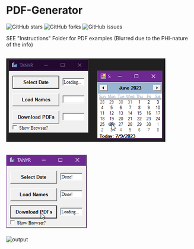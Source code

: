 # PDF-Generator

![GitHub stars](https://img.shields.io/github/stars/Connor9994/PDF-Generator?style=social) ![GitHub forks](https://img.shields.io/github/forks/Connor9994/PDF-Generator?style=social) ![GitHub issues](https://img.shields.io/github/issues/Connor9994/PDF-Generator)

SEE "Instructions" Folder for PDF examples (Blurred due to the PHI-nature of the info)

![1](https://github.com/Connor9994/PDF-Generator/blob/main/Photos/1.png)
---
![2](https://github.com/Connor9994/PDF-Generator/blob/main/Photos/2.png)
---
![output](https://github.com/Connor9994/PDF-Generator/assets/39637206/610e6c8c-bb20-4ce2-8e4e-866baacf5d15)
